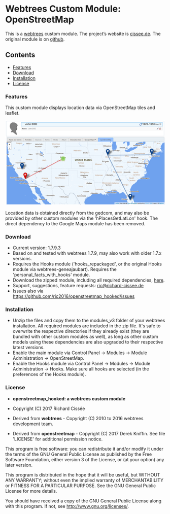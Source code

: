 
# Webtrees Custom Module: OpenStreetMap

This is a [webtrees](https://www.webtrees.net/) custom module. 
The project’s website is [cissee.de](https://cissee.de). 
The original module is on [github](https://github.com/dkniffin/webtrees-openstreetmap).

## Contents

* [Features](#features)
* [Download](#download)
* [Installation](#installation)
* [License](#license)

### Features<a name="features"/>

This custom module displays location data via OpenStreetMap tiles and leaflet.

![Screenshot](screenshot.png)

Location data is obtained directly from the gedcom, and may also be provided by other custom modules via the 'hPlacesGetLatLon' hook. The direct dependency to the Google Maps module has been removed.  

### Download<a name="download"/>

* Current version: 1.7.9.3
* Based on and tested with webtrees 1.7.9, may also work with older 1.7.x versions.
* Requires the Hooks module ('hooks_repackaged', or the original Hooks module via webtrees-geneajaubart). Requires the 'personal_facts_with_hooks' module.
* Download the zipped module, including all required dependencies, [here](https://cissee.de/cissee.webtrees.custom.models.latest.zip).
* Support, suggestions, feature requests: <ric@richard-cissee.de>
* Issues also via <https://github.com/ric2016/openstreetmap_hooked/issues>

### Installation

* Unzip the files and copy them to the modules_v3 folder of your webtrees installation. All required modules are included in the zip file. It's safe to overwrite the respective directories if they already exist (they are bundled with other custom modules as well), as long as other custom models using these dependencies are also upgraded to their respective latest versions.
* Enable the main module via Control Panel -> Modules -> Module Administration -> OpenStreetMap.
* Enable the Hooks module via Control Panel -> Modules -> Module Administration -> Hooks. Make sure all hooks are selected (in the preferences of the Hooks module).				

### License<a name="license"/>

* **openstreetmap_hooked: a webtrees custom module**
* Copyright (C) 2017 Richard Cissée

* Derived from **webtrees** - Copyright (C) 2010 to 2016  webtrees development team.
* Derived from **openstreetmap** - Copyright (C) 2017 Derek Kniffin. See file 'LICENSE' for additional permission notice.


This program is free software: you can redistribute it and/or modify
it under the terms of the GNU General Public License as published by
the Free Software Foundation, either version 3 of the License, or
(at your option) any later version.

This program is distributed in the hope that it will be useful,
but WITHOUT ANY WARRANTY; without even the implied warranty of
MERCHANTABILITY or FITNESS FOR A PARTICULAR PURPOSE. See the
GNU General Public License for more details.

You should have received a copy of the GNU General Public License
along with this program. If not, see <http://www.gnu.org/licenses/>.
